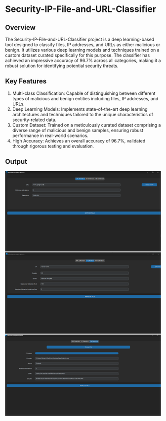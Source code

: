 # Security-IP-File-and-URL-Classifier

## Overview
The Security-IP-File-and-URL-Classifier project is a deep learning-based tool designed to classify files, IP addresses, and URLs as either malicious or benign. It utilizes various deep learning models and techniques trained on a custom dataset curated specifically for this purpose. The classifier has achieved an impressive accuracy of 96.7% across all categories, making it a robust solution for identifying potential security threats.

## Key Features
1. Multi-class Classification: Capable of distinguishing between different types of malicious and benign entities including files, IP addresses, and URLs.
2. Deep Learning Models: Implements state-of-the-art deep learning architectures and techniques tailored to the unique characteristics of security-related data.  
3. Custom Dataset: Trained on a meticulously curated dataset comprising a diverse range of malicious and benign samples, ensuring robust performance in real-world scenarios.
4. High Accuracy: Achieves an overall accuracy of 96.7%, validated through rigorous testing and evaluation.

## Output
<img src="output/url.png">
<img src="output/ip.png">
<img src="output/file.png">
